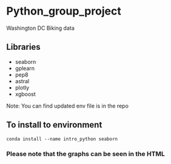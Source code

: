 # Python_group_project

Washington DC Biking data


## Libraries

- seaborn
- gplearn
- pep8
- astral
- plotly
- xgboost


Note: You can find updated env file is in the repo

## To install to environment

`conda install --name intro_python seaborn`


### Please note that the graphs can be seen in the HTML 